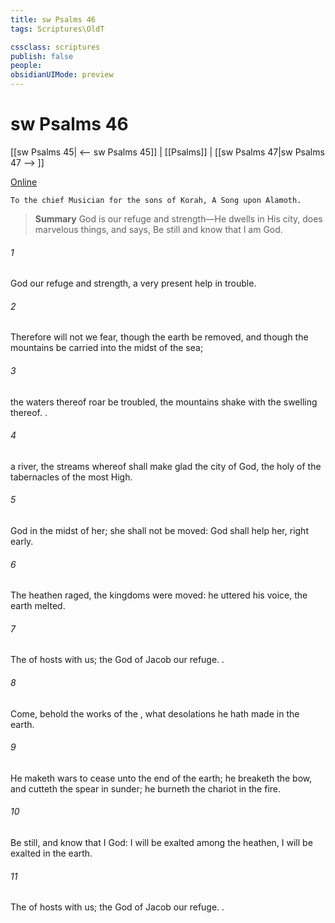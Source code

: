 ```yaml
---
title: sw Psalms 46
tags: Scriptures\OldT

cssclass: scriptures
publish: false
people:
obsidianUIMode: preview
---
```


# sw Psalms 46
[[sw Psalms 45| <-- sw Psalms 45]] | [[Psalms]] | [[sw Psalms 47|sw Psalms 47 --> ]]

[Online](https://churchofjesuschrist.org/study/scriptures/ot/ps/46?lang=eng)

```
To the chief Musician for the sons of Korah, A Song upon Alamoth.
```

> __Summary__
God is our refuge and strength—He dwells in His city, does marvelous things, and says, Be still and know that I am God.

###### 1 
God  our refuge and strength, a very present help in trouble.

###### 2 
Therefore will not we fear, though the earth be removed, and though the mountains be carried into the midst of the sea;

###### 3 
 the waters thereof roar  be troubled,  the mountains shake with the swelling thereof. .

###### 4 
 a river, the streams whereof shall make glad the city of God, the holy  of the tabernacles of the most High.

###### 5 
God  in the midst of her; she shall not be moved: God shall help her,  right early.

###### 6 
The heathen raged, the kingdoms were moved: he uttered his voice, the earth melted.

###### 7 
The  of hosts  with us; the God of Jacob  our refuge. .

###### 8 
Come, behold the works of the , what desolations he hath made in the earth.

###### 9 
He maketh wars to cease unto the end of the earth; he breaketh the bow, and cutteth the spear in sunder; he burneth the chariot in the fire.

###### 10 
Be still, and know that I  God: I will be exalted among the heathen, I will be exalted in the earth.

###### 11 
The  of hosts  with us; the God of Jacob  our refuge. .

